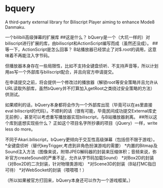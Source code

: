# bquery
A third-party external library for Biliscript Player aiming to enhance Mode8 Danmaku.

一个bilibili高级弹幕的扩展库
##这是什么？
bQuery是一个（大坑一样的）对biliscript进行扩展的库，由biliscript和ActionScript编写而成（虽然还没成）。
##等一下，ActionScript是怎么回事？
B站播放器已经禁止了对$.root的调用，这意味着不再能注入字节码。

但播放器本身存在一些局限性，比如不支持全键盘侦听、不支持声音等，所以计划用as写一个外部库与biliscript配合，并且向官方申请提交。

在申请提交之前，将会提供一个修改过的播放器（解锁root等安全策略并且允许从URL读取外部库，虽然bQuery并不打算加入getRoot之类绕过安全策略的方法）供测试。

如果顺利的话，bQuery本身都将会作为一个外部库出现（毕竟可以在as里直接eval biliscript的代码）。不顺利的话（很有可能，毕竟民间成功提交External库史无前例），甚至可以考虑重写播放器实现biliscript，与B站播放器剥离。
##所以这个库到底想实现些什么？
正如这个项目名字所抄袭的项目（jQuery）一样，write less do more。

不同于Akari.biliscript，bQuery更倾向于交互性高级弹幕（包括但不限于游戏）。
*全键盘侦听（替代keyTrigger,考虑到非角色扮演游戏的需要）
*内置的Bitmap及Sound注入方法（图像来说，附带JPEG解码器的封装来压缩体积；音频来说，弥补官方createSound的严重不足，允许从字节码加载Sound）
*对Box2D的封装（对Box2D的二次封装，针对物理类游戏）
*对Scene3D的封装（B站打MC指日可待）
*对WebSocket的封装（喂喂喂！）

（所以如果被官方打回来，bQuery本身还可以作为一个游戏框架。）

